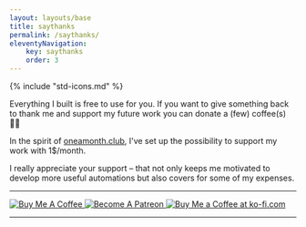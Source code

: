 ```yaml
---
layout: layouts/base
title: saythanks
permalink: /saythanks/
eleventyNavigation: 
    key: saythanks
    order: 3
---
```


{% include "std-icons.md" %}

Everything I built is free to use for you.
If you want to give something back to thank me and support my future work you can donate a (few) coffee(s) ✌🏼

In the spirit of [oneamonth.club](https://oneamonth.club), I've set up the possibility to support my work with 1$/month.

I really appreciate your support – that not only keeps me motivated to develop more useful automations but also covers for some of my expenses.

---

<div class="support-buttons">
  <a href="https://www.buymeacoffee.com/flohgro" target="_blank">
    <img src="{{ baseUrl }}/assets/icons/bmac-blue-button.png" alt="Buy Me A Coffee">
  </a>
  <a href="https://www.patreon.com/flohgro" target="_blank">
    <img src="{{ baseUrl }}/assets/icons/patreon-white-button.png" alt="Become A Patreon">
  </a>
  <a href="https://ko-fi.com/flohgro" target="_blank">
    <img src="{{ baseUrl }}/assets/icons/kofi-beige-button.png" alt="Buy Me a Coffee at ko-fi.com">
  </a>
</div>

---

